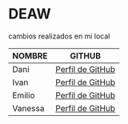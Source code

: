 # DEAW

cambios realizados en mi local

| NOMBRE               | GITHUB                            |
|----------------------|-----------------------------------|
| Dani | [Perfil de GitHub](https://github.com/Arbustosaurio) |
| Ivan | [Perfil de GitHub](https://github.com/Ivan-Aniorte) |
| Emilio | [Perfil de GitHub](https://github.com/ErCheno) |
| Vanessa | [Perfil de GitHub](https://github.com/VaneLP) |

